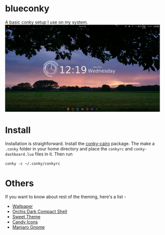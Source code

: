 # blueconky
A basic conky setup I use on my system.
![image](desktop.png)

# Install
Installation is straighforward. Install the [conky-cairo](https://github.com/brndnmtthws/conky) package. The make a `.conky` folder in your home directory and place the `conkyrc` and `conky-dashboard.lua` files in it. Then run
```
conky -c ~/.conky/conkyrc 
```

# Others
If you want to know about rest of the theming, here's a list - 
- [Wallpaper](https://gist.github.com/dkodar20/f8ce656476b4ae0f39ae33676fb61a25)
- [Orchis Dark Compact Shell](https://www.gnome-look.org/p/1357889/)
- [Sweet Theme](https://www.gnome-look.org/p/1253385/)
- [Candy Icons](https://www.gnome-look.org/p/1305251/)
- [Manjaro Gnome](https://manjaro.org/get-manjaro/#gnome)
